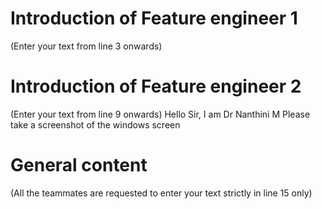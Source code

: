 # Introduction of Feature engineer 1
(Enter your text from line 3 onwards) 




# Introduction of Feature engineer 2 
(Enter your text from line 9 onwards)
Hello Sir, 
I am Dr Nanthini M
Please take a screenshot of the windows screen

# General content
(All the teammates are requested to enter your text strictly in line 15 only)





